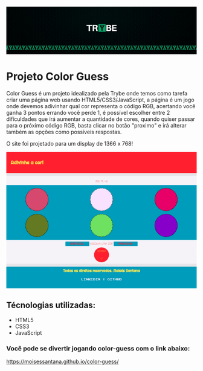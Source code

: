![Banner da Trybe](./trybe-banner.jpeg)
# Projeto Color Guess

Color Guess é um projeto idealizado pela Trybe onde temos como tarefa criar uma página web usando HTML5/CSS3/JavaScript, a página é um jogo onde devemos adivinhar qual cor representa o código RGB, acertando você ganha 3 pontos errando você perde 1, é possível escolher entre 2 difículdades que irá aumentar a quantidade de cores, quando quiser passar para o próximo código RGB, basta clicar no botão "proximo" e irá alterar também as opções como possíveis respostas.

O site foi projetado para um display de 1366 x 768!

![Imagem do projeto](./exemplo-color-guess.png)

## Técnologias utilizadas:

* HTML5
* CSS3
* JavaScript

### Você pode se divertir jogando color-guess com o link abaixo:

https://moisessantana.github.io/color-guess/
